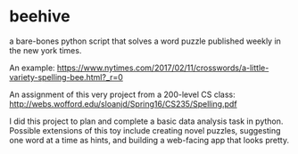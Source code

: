 # beehive
a bare-bones python script that solves a word puzzle published weekly in the new york times. 

An example: https://www.nytimes.com/2017/02/11/crosswords/a-little-variety-spelling-bee.html?_r=0

An assignment of this very project from a 200-level CS class: http://webs.wofford.edu/sloanjd/Spring16/CS235/Spelling.pdf

I did this project to plan and complete a basic data analysis task in python. Possible extensions of this toy include creating novel puzzles, suggesting one word at a time as hints, and building a web-facing app that looks pretty.
